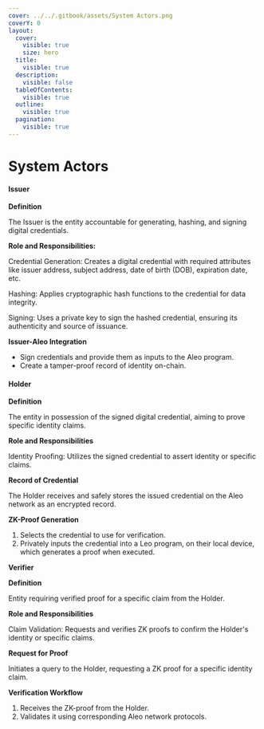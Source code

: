 ```yaml
---
cover: ../../.gitbook/assets/System Actors.png
coverY: 0
layout:
  cover:
    visible: true
    size: hero
  title:
    visible: true
  description:
    visible: false
  tableOfContents:
    visible: true
  outline:
    visible: true
  pagination:
    visible: true
---
```


# System Actors

#### Issuer

**Definition**

The Issuer is the entity accountable for generating, hashing, and signing digital credentials.

**Role and Responsibilities:**

Credential Generation: Creates a digital credential with required attributes like issuer address, subject address, date of birth (DOB), expiration date, etc.

Hashing: Applies cryptographic hash functions to the credential for data integrity.

Signing: Uses a private key to sign the hashed credential, ensuring its authenticity and source of issuance.

**Issuer-Aleo Integration**

* Sign credentials and provide them as inputs to the Aleo program.
* Create a tamper-proof record of identity on-chain.

#### Holder

**Definition**

The entity in possession of the signed digital credential, aiming to prove specific identity claims.

**Role and Responsibilities**

Identity Proofing: Utilizes the signed credential to assert identity or specific claims.

**Record of Credential**

The Holder receives and safely stores the issued credential on the Aleo network as an encrypted record.

**ZK-Proof Generation**

1. Selects the credential to use for verification.
2. Privately inputs the credential into a Leo program, on their local device, which generates a proof when executed.

**Verifier**

**Definition**

Entity requiring verified proof for a specific claim from the Holder.

**Role and Responsibilities**

Claim Validation: Requests and verifies ZK proofs to confirm the Holder's identity or specific claims.

**Request for Proof**

Initiates a query to the Holder, requesting a ZK proof for a specific identity claim.

**Verification Workflow**

1. Receives the ZK-proof from the Holder.
2. Validates it using corresponding Aleo network protocols.
